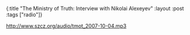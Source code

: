{:title "The Ministry of Truth: Interview with Nikolai Alexeyev"
:layout :post
:tags  ["radio"]}

<http://www.szcz.org/audio/tmot_2007-10-04.mp3>

